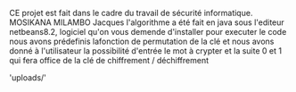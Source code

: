 CE projet est fait dans le cadre du travail de sécurité informatique.
MOSIKANA MILAMBO Jacques
l'algorithme a été fait en java sous l'editeur netbeans8.2, logiciel qu'on vous demende d'installer pour executer le code
nous avons prédefinis lafonction de permutation de la clé et nous avons donné à l'utilisateur la possibilité d'entrée le mot à crypter et la suite 0 et 1 qui fera office de la clé de chiffrement / déchiffrement


'uploads/'